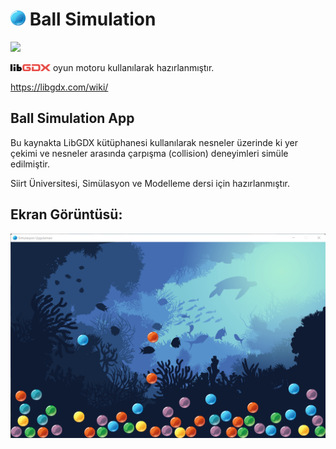 # <img src="https://raw.githubusercontent.com/dev8loper/Ball-Simulation/main/assets/blue.png" width="24"> Ball Simulation

![](https://img.shields.io/badge/version-v1.0.0-blue)

<img src="libgdx_logo.svg" width="64"> oyun motoru kullanılarak hazırlanmıştır.

https://libgdx.com/wiki/

## Ball Simulation App

Bu kaynakta LibGDX kütüphanesi kullanılarak nesneler üzerinde ki yer çekimi ve nesneler arasında çarpışma (collision) deneyimleri simüle edilmiştir.

Siirt Üniversitesi, Simülasyon ve Modelleme dersi için hazırlanmıştır.

## Ekran Görüntüsü:

![](screenshot.png)
